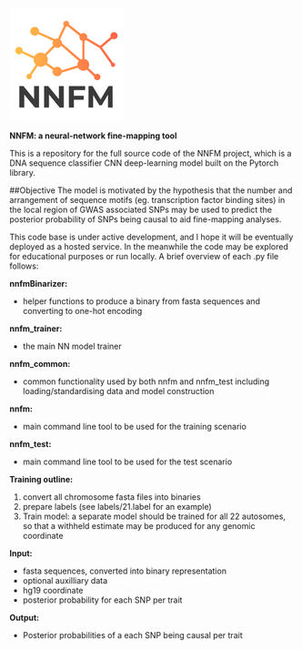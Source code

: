 ![NNFM](https://github.com/mkelcb/nnfm/blob/master/nnfm_logo.png)

**NNFM: a neural-network fine-mapping tool**

This is a repository for the full source code of the NNFM project, which is a DNA sequence classifier CNN deep-learning model built on the Pytorch library.

##Objective
The model is motivated by the hypothesis that the number and arrangement of sequence motifs (eg. transcription factor binding sites) in the local region of GWAS associated SNPs may be used to predict the posterior probability of SNPs being causal to aid fine-mapping analyses. 

This code base is under active development, and I hope it will be eventually deployed as a hosted service.
In the meanwhile the code may be explored for educational purposes or run locally. A brief overview of each .py file follows:

**nnfmBinarizer:**
- helper functions to produce a binary from fasta sequences and converting to one-hot encoding

**nnfm_trainer:**
- the main NN model trainer

**nnfm_common:**
- common functionality used by both nnfm and nnfm_test including loading/standardising data and model construction

**nnfm:**
- main command line tool to be used for the training scenario

**nnfm_test:**
- main command line tool to be used for the test scenario


**Training outline:**
1. convert all chromosome fasta files into binaries 
2. prepare labels (see labels/21.label for an example)
3. Train model: a separate model should be trained for all 22 autosomes, so that a withheld estimate may be produced for any genomic coordinate

**Input:**
- fasta sequences, converted into binary representation
- optional auxilliary data 
- hg19 coordinate
- posterior probability for each SNP per trait

**Output:**
- Posterior probabilities of a each SNP being causal per trait

